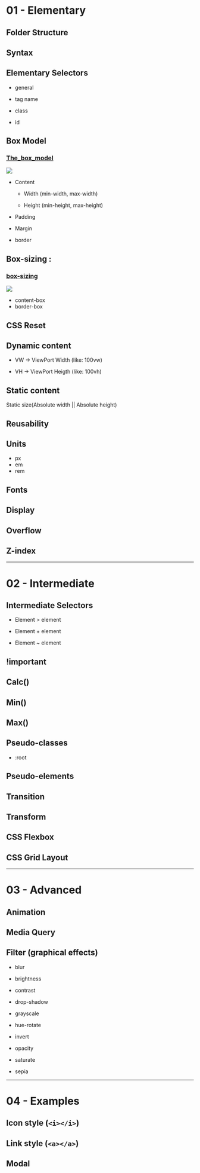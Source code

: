 # 01 - Elementary

## Folder Structure

## Syntax

## Elementary Selectors

* general

* tag name
    
* class
    
* id

## Box Model
### [The_box_model](https://developer.mozilla.org/en-US/docs/Learn/CSS/Building_blocks/The_box_model)

<img src="./images/MDN_box-model.png" >

* Content 

  * Width (min-width, max-width)

  * Height (min-height, max-height)

* Padding

* Margin

* border

## Box-sizing :
### [box-sizing](https://developer.mozilla.org/en-US/docs/Web/CSS/box-sizing)

<img src="./images/box-sizing.png" >
	 
* content-box
* border-box



## CSS Reset

## Dynamic content
* VW -> ViewPort Width  (like: 100vw)

* VH -> ViewPort Heigth (like: 100vh)

## Static content
Static size(Absolute width || Absolute height)

## Reusability

## Units
* px
* em
* rem

## Fonts

## Display

## Overflow

## Z-index








**************************
# 02 - Intermediate

## Intermediate Selectors

* Element > element

* Element + element
    
* Element ~ element
    
## !important

## Calc()

## Min()

## Max()

## Pseudo-classes
* :root

## Pseudo-elements

## Transition

## Transform

## CSS Flexbox

## CSS Grid Layout




**************************
# 03 - Advanced

## Animation
## Media Query

## Filter (graphical effects)
* blur

* brightness

* contrast

* drop-shadow

* grayscale

* hue-rotate

* invert

* opacity

* saturate

* sepia


**************************
# 04 - Examples
## Icon style (`<i></i>`)

## Link style (`<a></a>`)

## Modal 
